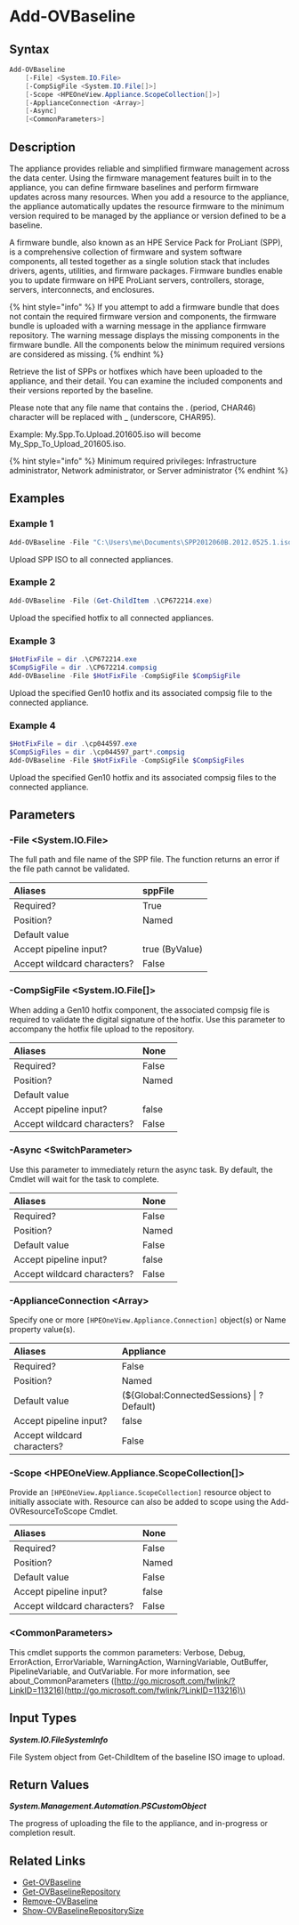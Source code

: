 ﻿---
description: Upload new SPP Baseline or hotfix to appliance firmware repository.
---

# Add-OVBaseline

## Syntax

```powershell
Add-OVBaseline
    [-File] <System.IO.File>
    [-CompSigFile <System.IO.File[]>]
    [-Scope <HPEOneView.Appliance.ScopeCollection[]>]
    [-ApplianceConnection <Array>]
    [-Async]
    [<CommonParameters>]
```

## Description

The appliance provides reliable and simplified firmware management across the data center. Using the firmware management features built in to the appliance, you can define firmware baselines and perform firmware updates across many resources. When you add a resource to the appliance, the appliance automatically updates the resource firmware to the minimum version required to be managed by the appliance or version defined to be a baseline.

A firmware bundle, also known as an HPE Service Pack for ProLiant (SPP), is a comprehensive collection of firmware and system software components, all tested together as a single solution stack that includes drivers, agents, utilities, and firmware packages. Firmware bundles enable you to update firmware on HPE ProLiant servers, controllers, storage, servers, interconnects, and enclosures.

{% hint style="info" %}
If you attempt to add a firmware bundle that does not contain the required firmware version and components, the firmware bundle is uploaded with a warning message in the appliance firmware repository. The warning message displays the missing components in the firmware bundle. All the components below the minimum required versions are considered as missing.
{% endhint %}


Retrieve the list of SPPs or hotfixes which have been uploaded to the appliance, and their detail. You can examine the included components and their versions reported by the baseline.

Please note that any file name that contains the . (period, CHAR46) character will be replaced with _ (underscore, CHAR95).

Example: My.Spp.To.Upload.201605.iso will become My_Spp_To_Upload_201605.iso.

{% hint style="info" %}
Minimum required privileges: Infrastructure administrator, Network administrator, or Server administrator
{% endhint %}

## Examples

###  Example 1 

```powershell
Add-OVBaseline -File "C:\Users\me\Documents\SPP2012060B.2012.0525.1.iso"
```

Upload SPP ISO to all connected appliances.

###  Example 2 

```powershell
Add-OVBaseline -File (Get-ChildItem .\CP672214.exe)
```

Upload the specified hotfix to all connected appliances.

###  Example 3 

```powershell
$HotFixFile = dir .\CP672214.exe
$CompSigFile = dir .\CP672214.compsig
Add-OVBaseline -File $HotFixFile -CompSigFile $CompSigFile
```

Upload the specified Gen10 hotfix and its associated compsig file to the connected appliance.

###  Example 4 

```powershell
$HotFixFile = dir .\cp044597.exe
$CompSigFiles = dir .\cp044597_part*.compsig
Add-OVBaseline -File $HotFixFile -CompSigFile $CompSigFiles
```

Upload the specified Gen10 hotfix and its associated compsig files to the connected appliance.

## Parameters

### -File &lt;System.IO.File&gt;

The full path and file name of the SPP file.  The function returns an error if the file path cannot be validated.

| Aliases | sppFile |
| :--- | :--- |
| Required? | True |
| Position? | Named |
| Default value |  |
| Accept pipeline input? | true (ByValue) |
| Accept wildcard characters? | False |

### -CompSigFile &lt;System.IO.File[]&gt;

When adding a Gen10 hotfix component, the associated compsig file is required to validate the digital signature of the hotfix.  Use this parameter to accompany the hotfix file upload to the repository.

| Aliases | None |
| :--- | :--- |
| Required? | False |
| Position? | Named |
| Default value |  |
| Accept pipeline input? | false |
| Accept wildcard characters? | False |

### -Async &lt;SwitchParameter&gt;

Use this parameter to immediately return the async task.  By default, the Cmdlet will wait for the task to complete.

| Aliases | None |
| :--- | :--- |
| Required? | False |
| Position? | Named |
| Default value | False |
| Accept pipeline input? | false |
| Accept wildcard characters? | False |

### -ApplianceConnection &lt;Array&gt;

Specify one or more `[HPEOneView.Appliance.Connection]` object(s) or Name property value(s).

| Aliases | Appliance |
| :--- | :--- |
| Required? | False |
| Position? | Named |
| Default value | (${Global:ConnectedSessions} &vert; ? Default) |
| Accept pipeline input? | false |
| Accept wildcard characters? | False |

### -Scope &lt;HPEOneView.Appliance.ScopeCollection[]&gt;

Provide an `[HPEOneView.Appliance.ScopeCollection]` resource object to initially associate with.  Resource can also be added to scope using the Add-OVResourceToScope Cmdlet.

| Aliases | None |
| :--- | :--- |
| Required? | False |
| Position? | Named |
| Default value | False |
| Accept pipeline input? | false |
| Accept wildcard characters? | False |

### &lt;CommonParameters&gt;

This cmdlet supports the common parameters: Verbose, Debug, ErrorAction, ErrorVariable, WarningAction, WarningVariable, OutBuffer, PipelineVariable, and OutVariable. For more information, see about\_CommonParameters \([http://go.microsoft.com/fwlink/?LinkID=113216](http://go.microsoft.com/fwlink/?LinkID=113216)\)

## Input Types

_**System.IO.FileSystemInfo**_

File System object from Get-ChildItem of the baseline ISO image to upload.

## Return Values

_**System.Management.Automation.PSCustomObject**_

The progress of uploading the file to the appliance, and in-progress or completion result.

## Related Links

* [Get-OVBaseline](get-ovbaseline.md)
* [Get-OVBaselineRepository](get-ovbaselinerepository.md)
* [Remove-OVBaseline](remove-ovbaseline.md)
* [Show-OVBaselineRepositorySize](show-ovbaselinerepositorysize.md)
